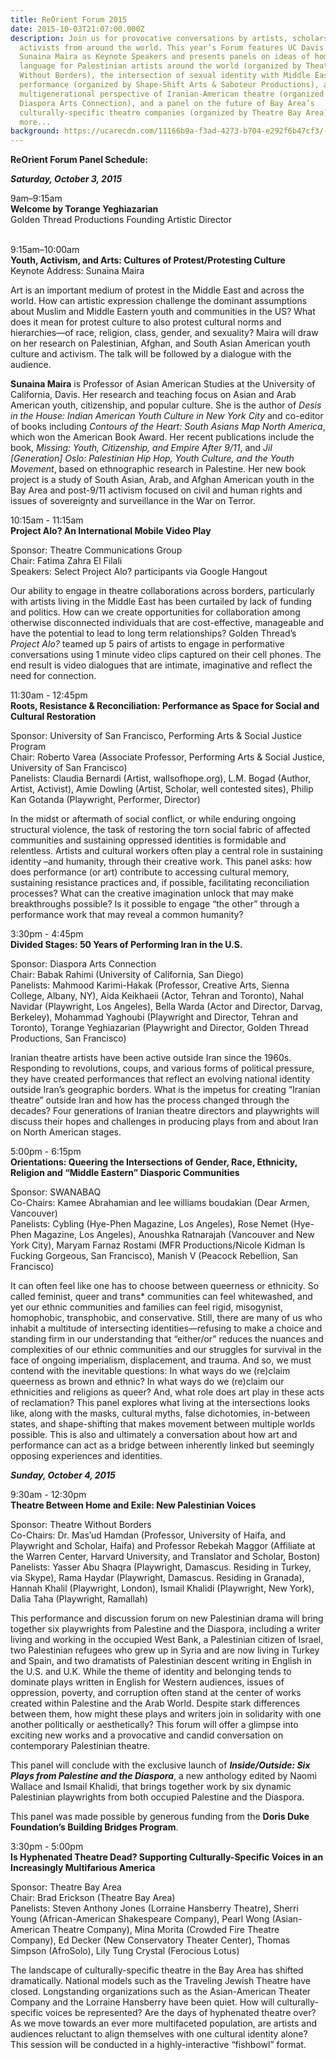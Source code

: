```yaml
---
title: ReOrient Forum 2015
date: 2015-10-03T21:07:00.000Z
description: Join us for provocative conversations by artists, scholars, and
  activists from around the world. This year’s Forum features UC Davis Professor
  Sunaina Maira as Keynote Speakers and presents panels on ideas of home and
  language for Palestinian artists around the world (organized by Theatre
  Without Borders), the intersection of sexual identity with Middle Eastern
  performance (organized by Shape-Shift Arts & Saboteur Productions), a
  multigenerational perspective of Iranian-American theatre (organized by
  Diaspora Arts Connection), and a panel on the future of Bay Area’s
  culturally-specific theatre companies (organized by Theatre Bay Area), and
  more...
background: https://ucarecdn.com/11166b9a-f3ad-4273-b704-e292f6b47cf3/-/crop/5177x2943/0,0/-/preview/
---
```

**ReOrient Forum Panel Schedule:**

***Saturday, October 3, 2015***

9am–9:15am\
**Welcome by Torange Yeghiazarian**\
Golden Thread Productions Founding Artistic Director

\
9:15am–10:00am\
**Youth, Activism, and Arts: Cultures of Protest/Protesting Culture**\
Keynote Address: Sunaina Maira

Art is an important medium of protest in the Middle East and across the world. How can artistic expression challenge the dominant assumptions about Muslim and Middle Eastern youth and communities in the US? What does it mean for protest culture to also protest cultural norms and hierarchies—of race, religion, class, gender, and sexuality? Maira will draw on her research on Palestinian, Afghan, and South Asian American youth culture and activism. The talk will be followed by a dialogue with the audience.

**Sunaina Maira** is Professor of Asian American Studies at the University of California, Davis. Her research and teaching focus on Asian and Arab American youth, citizenship, and popular culture. She is the author of *Desis in the House: Indian American Youth Culture in New York City* and co-editor of books including *Contours of the Heart: South Asians Map North America*, which won the American Book Award. Her recent publications include the book, *Missing: Youth, Citizenship, and Empire After 9/11*, and *Jil \[Generation] Oslo: Palestinian Hip Hop, Youth Culture, and the Youth Movement*, based on ethnographic research in Palestine. Her new book project is a study of South Asian, Arab, and Afghan American youth in the Bay Area and post-9/11 activism focused on civil and human rights and issues of sovereignty and surveillance in the War on Terror.

10:15am - 11:15am\
**Project Alo? An International Mobile Video Play**

Sponsor: Theatre Communications Group\
Chair: Fatima Zahra El Filali\
Speakers: Select Project Alo? participants via Google Hangout

Our ability to engage in theatre collaborations across borders, particularly with artists living in the Middle East has been curtailed by lack of funding and politics. How can we create opportunities for collaboration among otherwise disconnected individuals that are cost-effective, manageable and have the potential to lead to long term relationships? Golden Thread’s *Project Alo?* teamed up 5 pairs of artists to engage in performative conversations using 1 minute video clips captured on their cell phones. The end result is video dialogues that are intimate, imaginative and reflect the need for connection.

11:30am - 12:45pm\
**Roots, Resistance & Reconciliation: Performance as Space for Social and Cultural Restoration**

Sponsor: University of San Francisco, Performing Arts & Social Justice Program\
Chair: Roberto Varea (Associate Professor, Performing Arts & Social Justice, University of San Francisco)\
Panelists: Claudia Bernardi (Artist, wallsofhope.org), L.M. Bogad (Author, Artist, Activist), Amie Dowling (Artist, Scholar, well contested sites), Philip Kan Gotanda (Playwright, Performer, Director)

In the midst or aftermath of social conflict, or while enduring ongoing structural violence, the task of restoring the torn social fabric of affected communities and sustaining oppressed identities is formidable and relentless. Artists and cultural workers often play a central role in sustaining identity –and humanity, through their creative work. This panel asks: how does performance (or art) contribute to accessing cultural memory, sustaining resistance practices and, if possible, facilitating reconciliation processes? What can the creative imagination unlock that may make breakthroughs possible? Is it possible to engage “the other” through a performance work that may reveal a common humanity?

3:30pm - 4:45pm\
**Divided Stages: 50 Years of Performing Iran in the U.S.**

Sponsor: Diaspora Arts Connection\
Chair: Babak Rahimi (University of California, San Diego)\
Panelists: Mahmood Karimi-Hakak (Professor, Creative Arts, Sienna College, Albany, NY), Aida Keikhaeii (Actor, Tehran and Toronto), Nahal Navidar (Playwright, Los Angeles), Bella Warda (Actor and Director, Darvag, Berkeley), Mohammad Yaghoubi (Playwright and Director, Tehran and Toronto), Torange Yeghiazarian (Playwright and Director, Golden Thread Productions, San Francisco)

Iranian theatre artists have been active outside Iran since the 1960s. Responding to revolutions, coups, and various forms of political pressure, they have created performances that reflect an evolving national identity outside Iran’s geographic borders. What is the impetus for creating “Iranian theatre” outside Iran and how has the process changed through the decades? Four generations of Iranian theatre directors and playwrights will discuss their hopes and challenges in producing plays from and about Iran on North American stages.

5:00pm - 6:15pm\
**Orientations: Queering the Intersections of Gender, Race, Ethnicity, Religion and “Middle Eastern” Diasporic Communities**

Sponsor: SWANABAQ\
Co-Chairs: Kamee Abrahamian and lee williams boudakian (Dear Armen, Vancouver)\
Panelists: Cybling (Hye-Phen Magazine, Los Angeles), Rose Nemet (Hye-Phen Magazine, Los Angeles), Anoushka Ratnarajah (Vancouver and New York City), Maryam Farnaz Rostami (MFR Productions/Nicole Kidman Is Fucking Gorgeous, San Francisco), Manish V (Peacock Rebellion, San Francisco)

It can often feel like one has to choose between queerness or ethnicity. So called feminist, queer and trans* communities can feel whitewashed, and yet our ethnic communities and families can feel rigid, misogynist, homophobic, transphobic, and conservative. Still, there are many of us who inhabit a multitude of intersecting identities—refusing to make a choice and standing firm in our understanding that “either/or” reduces the nuances and complexities of our ethnic communities and our struggles for survival in the face of ongoing imperialism, displacement, and trauma. And so, we must contend with the inevitable questions: In what ways do we (re)claim queerness as brown and ethnic? In what ways do we (re)claim our ethnicities and religions as queer? And, what role does art play in these acts of reclamation? This panel explores what living at the intersections looks like, along with the masks, cultural myths, false dichotomies, in-between states, and shape-shifting that makes movement between multiple worlds possible. This is also and ultimately a conversation about how art and performance can act as a bridge between inherently linked but seemingly opposing experiences and identities.

***Sunday, October 4, 2015***

9:30am - 12:30pm\
**Theatre Between Home and Exile: New Palestinian Voices**

Sponsor: Theatre Without Borders\
Co-Chairs: Dr. Mas’ud Hamdan (Professor, University of Haifa, and Playwright and Scholar, Haifa) and Professor Rebekah Maggor (Affiliate at the Warren Center, Harvard University, and Translator and Scholar, Boston)\
Panelists: Yasser Abu Shaqra (Playwright, Damascus. Residing in Turkey, via Skype), Rama Haydar (Playwright, Damascus. Residing in Granada), Hannah Khalil (Playwright, London), Ismail Khalidi (Playwright, New York), Dalia Taha (Playwright, Ramallah)

This performance and discussion forum on new Palestinian drama will bring together six playwrights from Palestine and the Diaspora, including a writer living and working in the occupied West Bank, a Palestinian citizen of Israel, two Palestinian refugees who grew up in Syria and are now living in Turkey and Spain, and two dramatists of Palestinian descent writing in English in the U.S. and U.K. While the theme of identity and belonging tends to dominate plays written in English for Western audiences, issues of oppression, poverty, and corruption often stand at the center of works created within Palestine and the Arab World. Despite stark differences between them, how might these plays and writers join in solidarity with one another politically or aesthetically? This forum will offer a glimpse into exciting new works and a provocative and candid conversation on contemporary Palestinian theatre.

This panel will conclude with the exclusive launch of ***Inside/Outside: Six Plays from Palestine and the Diaspora***, a new anthology edited by Naomi Wallace and Ismail Khalidi, that brings together work by six dynamic Palestinian playwrights from both occupied Palestine and the Diaspora.

This panel was made possible by generous funding from the **Doris Duke Foundation’s Building Bridges Program**.

3:30pm - 5:00pm\
**Is Hyphenated Theatre Dead? Supporting Culturally-Specific Voices in an Increasingly Multifarious America**

Sponsor: Theatre Bay Area\
Chair: Brad Erickson (Theatre Bay Area)\
Panelists: Steven Anthony Jones (Lorraine Hansberry Theatre), Sherri Young (African-American Shakespeare Company), Pearl Wong (Asian-American Theatre Company), Mina Morita (Crowded Fire Theatre Company), Ed Decker (New Conservatory Theater Center), Thomas Simpson (AfroSolo), Lily Tung Crystal (Ferocious Lotus)

The landscape of culturally-specific theatre in the Bay Area has shifted dramatically. National models such as the Traveling Jewish Theatre have closed. Longstanding organizations such as the Asian-American Theater Company and the Lorraine Hansberry have been quiet. How will culturally-specific voices be represented? Are the days of hyphenated theatre over? As we move towards an ever more multifaceted population, are artists and audiences reluctant to align themselves with one cultural identity alone? This session will be conducted in a highly-interactive “fishbowl” format.